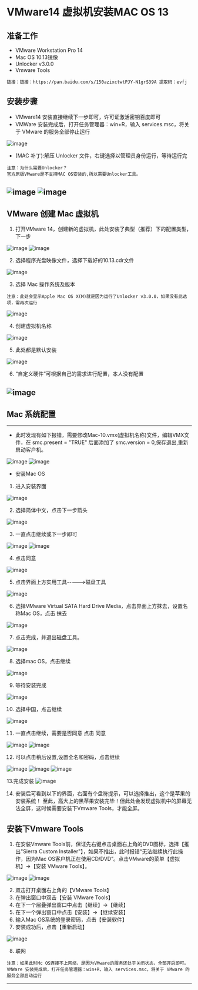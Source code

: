 # VMware14 虚拟机安装MAC OS 13
## 准备工作
- VMware Workstation Pro 14
- Mac OS 10.13镜像
- Unlocker v3.0.0
- Vmware Tools
```
链接：链接：https://pan.baidu.com/s/150azixctwtPJY-N1grS39A 提取码：evfj 
```
## 安装步骤
- VMware14 安装直接继续下一步即可，许可证激活密钥百度即可
- VMWare 安装完成后，打开任务管理器：win+R，输入 services.msc，将关于 VMware 的服务全部停止运行 

![image](https://zmlwzx.github.io/images/VMware/服务.jpg)

- (MAC 补丁):解压 Unlocker 文件，右键选择以管理员身份运行，等待运行完
```
注意：为什么需要Unlocker？
官方原版VMware是不支持MAC OS安装的,所以需要Unlocker工具。
```

![image](https://zmlwzx.github.io/images/VMware/unlocker-1.jpg)
![image](https://zmlwzx.github.io/images/VMware/unlocker-2.jpg)
---
## VMware 创建 Mac 虚拟机
1. 打开VMware 14，创建新的虚拟机，此处安装了典型（推荐）下的配置类型，下一步

![image](https://zmlwzx.github.io/images/VMware/界面.jpg)
![image](https://zmlwzx.github.io/images/VMware/1.png)

2. 选择程序光盘映像文件，选择下载好的10.13.cdr文件

![image](https://zmlwzx.github.io/images/VMware/2.png)

3. 选择 Mac 操作系统及版本

```
注意：此处会显示Apple Mac OS X(M)就是因为运行了Unlocker v3.0.0，如果没有此选项，需再次运行
```
![image](https://zmlwzx.github.io/images/VMware/3.png)

4. 创建虚拟机名称

![image](https://zmlwzx.github.io/images/VMware/4.png)

5. 此处都是默认安装

![image](https://zmlwzx.github.io/images/VMware/5.png)

6. “自定义硬件”可根据自己的需求进行配置，本人没有配置

![image](https://zmlwzx.github.io/images/VMware/6.png)
---

## Mac 系统配置
---
- 此时发现有如下报错，需要修改Mac-10.vmx(虚拟机名称)文件，编辑VMX文件，在 smc.present = "TRUE" 后面添加了 smc.version = 0,保存退出,重新启动客户机。

![image](https://zmlwzx.github.io/images/VMware/7.png)
![image](https://zmlwzx.github.io/images/VMware/8.png)

- 安装Mac OS
1. 进入安装界面

![image](https://zmlwzx.github.io/images/VMware/10.png)

2. 选择简体中文，点击下一步箭头

![image](https://zmlwzx.github.io/images/VMware/11.png)

3. 一直点击继续或下一步即可

![image](https://zmlwzx.github.io/images/VMware/12.png)
![image](https://zmlwzx.github.io/images/VMware/13.png)

4. 点击同意

![image](https://zmlwzx.github.io/images/VMware/14.png)

5. 点击界面上方实用工具----->磁盘工具

![image](https://zmlwzx.github.io/images/VMware/15.png)

6. 选择VMware Virtual SATA Hard Drive Media，点击界面上方抹去，设置名称Mac OS，点击 抹去

![image](https://zmlwzx.github.io/images/VMware/16.png)

7. 点击完成，并退出磁盘工具。

![image](https://zmlwzx.github.io/images/VMware/17.png)

8. 选择mac OS，点击继续

![image](https://zmlwzx.github.io/images/VMware/18.png)

9. 等待安装完成

![image](https://zmlwzx.github.io/images/VMware/19.png)

10. 选择中国，点击继续

![image](https://zmlwzx.github.io/images/VMware/20.png)

11. 一直点击继续，需要是否同意 点击 同意

![image](https://zmlwzx.github.io/images/VMware/21.png)
![image](https://zmlwzx.github.io/images/VMware/22.png)

12. 可以点击稍后设置,设置全名和密码，点击继续

![image](https://zmlwzx.github.io/images/VMware/23.png)
![image](https://zmlwzx.github.io/images/VMware/24.png)
![image](https://zmlwzx.github.io/images/VMware/25.png)

13.完成安装
![image](https://zmlwzx.github.io/images/VMware/26.png)

14. 安装后可看到以下的界面，右面有个盘符提示，可以选择推出，这个是苹果的安装系统！
至此，高大上的黑苹果安装完毕！但此处会发现虚拟机中的屏幕无法全屏，这时候需要安装下Vmware Tools，才能全屏。

## 安装下Vmware Tools
1. 在安装Vmware Tools前，保证先右键点击桌面右上角的DVD图标，选择【推出"Sierra Custom Installer"】，如果不推出，此时报错“无法继续执行此操作，因为Mac OS客户机正在使用CD/DVD”。点击VMware的菜单【虚拟机】->【安装 VMware Tools】。

![image](https://zmlwzx.github.io/images/VMware/27.png)
![image](https://zmlwzx.github.io/images/VMware/28.png)

2. 双击打开桌面右上角的【VMware Tools】
3. 在弹出窗口中双击【安装 VMware Tools】
4. 在下一个层叠弹出窗口中点击【继续】->【继续】
5. 在下一个弹出窗口中点击【安装】->【继续安装】
6. 输入Mac OS系统的登录密码，点击【安装软件】
7. 安装成功后，点击【重新启动】

![image](https://zmlwzx.github.io/images/VMware/29.png)

8. 联网
```
注意：如果此时Mc OS连接不上网络，是因为VMware的服务还处于关闭状态，全部开启即可。
VMWare 安装完成后，打开任务管理器：win+R，输入 services.msc，将关于 VMware 的服务全部启动运行 
```
---



